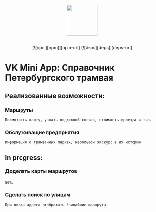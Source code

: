 <div align="center">
  <a href="https://github.com/VKCOM">
    <img width="100" height="100" src="https://avatars3.githubusercontent.com/u/1478241?s=200&v=4">
  </a>
  <br>
  <br>

  [![npm][npm]][npm-url]
  [![deps][deps]][deps-url]

</div>

# VK Mini App: Справочник Петербургского трамвая

## Реализованные возможности:

### Маршруты

`Посмотреть карту, узнать подвижной состав, стоимость проезда и т.п.`

### Обслуживащие предприятия
`Информация о трамвайных парках, небольшой экскурс в их историю`


## In progress: 

### Доделать карты маршрутов
`50%`.

### Сделать поиск по улицам
`При ввода адреса отображать ближайшие маршруты` 
